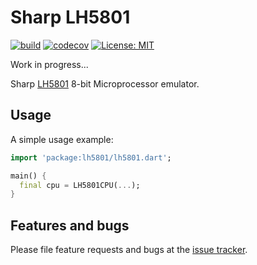 # Sharp LH5801 

[![build](https://github.com/cbonello/lh5801/workflows/Dart%20CI/badge.svg)](https://github.com/cbonello/lh5801/actions)
[![codecov](https://codecov.io/gh/cbonello/lh5801/branch/master/graph/badge.svg)](https://codecov.io/gh/cbonello/lh5801)
[![License: MIT](https://img.shields.io/badge/license-MIT-purple.svg)](https://opensource.org/licenses/MIT)

Work in progress...

Sharp [LH5801](docs/PC1500.TechnicalReferenceManual.pdf?raw=true) 8-bit Microprocessor emulator.

## Usage

A simple usage example:

```dart
import 'package:lh5801/lh5801.dart';

main() {
  final cpu = LH5801CPU(...);
}
```

## Features and bugs

Please file feature requests and bugs at the [issue tracker][tracker].

[tracker]: https://github.com/cbonello/lh5801/issues

